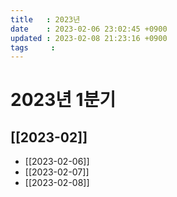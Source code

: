 ```yaml
---
title   : 2023년
date    : 2023-02-06 23:02:45 +0900
updated : 2023-02-08 21:23:16 +0900
tags     : 
---
```

# 2023년 1분기
## [[2023-02]]
- [[2023-02-06]]
- [[2023-02-07]]
- [[2023-02-08]]
